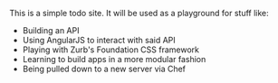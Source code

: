 This is a simple todo site. It will be used as a playground for stuff like:

* Building an API
* Using AngularJS to interact with said API
* Playing with Zurb's Foundation CSS framework
* Learning to build apps in a more modular fashion
* Being pulled down to a new server via Chef
